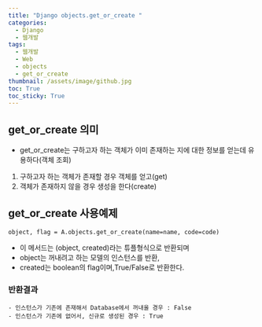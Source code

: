 ```yaml
---
title: "Django objects.get_or_create "
categories:
  - Django
  - 웹개발
tags:
  - 웹개발
  - Web
  - objects
  - get_or_create
thumbnail: /assets/image/github.jpg
toc: True
toc_sticky: True
---
```


## get_or_create 의미
  - get_or_create는 구하고자 하는 객체가 이미 존재하는 지에 대한 정보를 얻는데 유용하다(객체 조회)
  1) 구하고자 하는 객체가 존재할 경우 객체를 얻고(get)
  2) 객체가 존재하지 않을 경우 생성을 한다(create)

## get_or_create 사용예제 
~~~
object, flag = A.objects.get_or_create(name=name, code=code)
~~~
 - 이 메서드는 (object, created)라는 튜플형식으로 반환되며
 - object는 꺼내려고 하는 모델의 인스턴스를 반환,
 - created는 boolean의 flag이며,True/False로 반환한다.

### 반환결과
    - 인스턴스가 기존에 존재해서 Database에서 꺼내올 경우 : False
    - 인스턴스가 기존에 없어서, 신규로 생성된 경우 : True